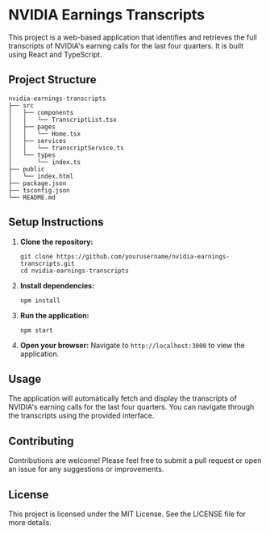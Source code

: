 # NVIDIA Earnings Transcripts

This project is a web-based application that identifies and retrieves the full transcripts of NVIDIA's earning calls for the last four quarters. It is built using React and TypeScript.

## Project Structure

```
nvidia-earnings-transcripts
├── src
│   ├── components
│   │   └── TranscriptList.tsx
│   ├── pages
│   │   └── Home.tsx
│   ├── services
│   │   └── transcriptService.ts
│   └── types
│       └── index.ts
├── public
│   └── index.html
├── package.json
├── tsconfig.json
└── README.md
```

## Setup Instructions

1. **Clone the repository:**
   ```
   git clone https://github.com/yourusername/nvidia-earnings-transcripts.git
   cd nvidia-earnings-transcripts
   ```

2. **Install dependencies:**
   ```
   npm install
   ```

3. **Run the application:**
   ```
   npm start
   ```

4. **Open your browser:**
   Navigate to `http://localhost:3000` to view the application.

## Usage

The application will automatically fetch and display the transcripts of NVIDIA's earning calls for the last four quarters. You can navigate through the transcripts using the provided interface.

## Contributing

Contributions are welcome! Please feel free to submit a pull request or open an issue for any suggestions or improvements.

## License

This project is licensed under the MIT License. See the LICENSE file for more details.